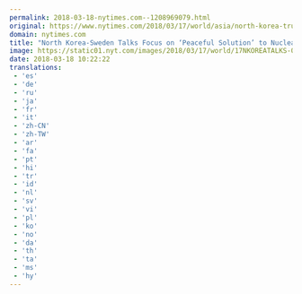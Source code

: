 ```yaml
---
permalink: 2018-03-18-nytimes.com--1208969079.html
original: https://www.nytimes.com/2018/03/17/world/asia/north-korea-trump-talks.html?partner=rss&amp;emc=rss
domain: nytimes.com
title: "North Korea-Sweden Talks Focus on ‘Peaceful Solution’ to Nuclear Conflict"
image: https://static01.nyt.com/images/2018/03/17/world/17NKOREATALKS-01/merlin_135221364_6e4ad47f-96cd-4840-8115-1bcd5e6687b6-mediumThreeByTwo440.jpg
date: 2018-03-18 10:22:22
translations: 
 - 'es'
 - 'de'
 - 'ru'
 - 'ja'
 - 'fr'
 - 'it'
 - 'zh-CN'
 - 'zh-TW'
 - 'ar'
 - 'fa'
 - 'pt'
 - 'hi'
 - 'tr'
 - 'id'
 - 'nl'
 - 'sv'
 - 'vi'
 - 'pl'
 - 'ko'
 - 'no'
 - 'da'
 - 'th'
 - 'ta'
 - 'ms'
 - 'hy'
---
```


